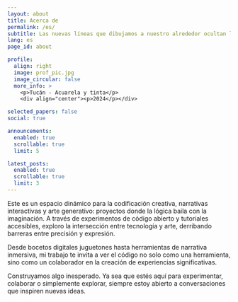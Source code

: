 ```yaml
---
layout: about
title: Acerca de
permalink: /es/
subtitle: Las nuevas líneas que dibujamos a nuestro alrededor ocultan las que solían definirnos.
lang: es
page_id: about

profile:
  align: right
  image: prof_pic.jpg
  image_circular: false
  more_info: >
    <p>Tucán - Acuarela y tinta</p>
    <div align="center"><p>2024</p></div>

selected_papers: false
social: true

announcements:
  enabled: true
  scrollable: true
  limit: 5

latest_posts:
  enabled: true
  scrollable: true
  limit: 3
---
```


Este es un espacio dinámico para la codificación creativa, narrativas interactivas y arte generativo: proyectos donde la lógica baila con la imaginación. A través de experimentos de código abierto y tutoriales accesibles, exploro la intersección entre tecnología y arte, derribando barreras entre precisión y expresión.

Desde bocetos digitales juguetones hasta herramientas de narrativa inmersiva, mi trabajo te invita a ver el código no solo como una herramienta, sino como un colaborador en la creación de experiencias significativas.

Construyamos algo inesperado.
Ya sea que estés aquí para experimentar, colaborar o simplemente explorar, siempre estoy abierto a conversaciones que inspiren nuevas ideas.
